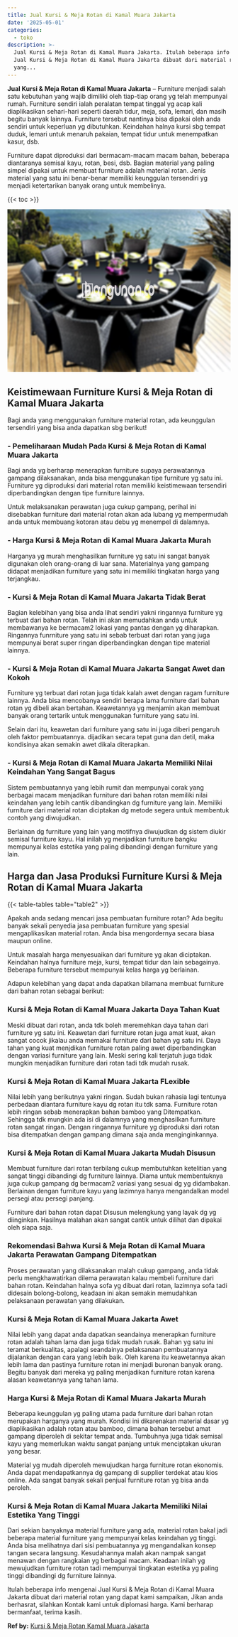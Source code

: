 ```yaml
---
title: Jual Kursi & Meja Rotan di Kamal Muara Jakarta
date: '2025-05-01'
categories:
  - toko
description: >-
  Jual Kursi & Meja Rotan di Kamal Muara Jakarta. Itulah beberapa info mengenai
  Jual Kursi & Meja Rotan di Kamal Muara Jakarta dibuat dari material rotan
  yang...
---
```


**Jual Kursi & Meja Rotan di Kamal Muara Jakarta** – Furniture menjadi salah satu kebutuhan yang wajib dimiliki oleh tiap-tiap orang yg telah mempunyai rumah. Furniture sendiri ialah peralatan tempat tinggal yg acap kali diaplikasikan sehari-hari seperti daerah tidur, meja, sofa, lemari, dan masih begitu banyak lainnya. Furniture tersebut nantinya bisa dipakai oleh anda sendiri untuk keperluan yg dibutuhkan. Keindahan halnya kursi sbg tempat duduk, lemari untuk menaruh pakaian, tempat tidur untuk menempatkan kasur, dsb.

Furniture dapat diproduksi dari bermacam-macam macam bahan, beberapa diantaranya semisal kayu, rotan, besi, dsb. Bagian material yang paling simpel dipakai untuk membuat furniture adalah material rotan. Jenis material yang satu ini benar-benar memiliki keunggulan tersendiri yg menjadi ketertarikan banyak orang untuk membelinya.

{{< toc >}}

![Jual Kursi & Meja Rotan di Kamal Muara Jakarta](/images/kursi-meja-rotan-murah26.png)

## Keistimewaan Furniture Kursi & Meja Rotan di Kamal Muara Jakarta

Bagi anda yang menggunakan furniture material rotan, ada keunggulan tersendiri yang bisa anda dapatkan sbg berikut!

### \- Pemeliharaan Mudah Pada Kursi & Meja Rotan di Kamal Muara Jakarta

Bagi anda yg berharap menerapkan furniture supaya perawatannya gampang dilaksanakan, anda bisa menggunakan tipe furniture yg satu ini. Furniture yg diproduksi dari material rotan memiliki keistimewaan tersendiri diperbandingkan dengan tipe furniture lainnya.

Untuk melaksanakan perawatan juga cukup gampang, perihal ini disebabkan furniture dari material rotan akan ada lubang yg mempermudah anda untuk membuang kotoran atau debu yg menempel di dalamnya.

### \- Harga Kursi & Meja Rotan di Kamal Muara Jakarta Murah

Harganya yg murah menghasilkan furniture yg satu ini sangat banyak digunakan oleh orang-orang di luar sana. Materialnya yang gampang didapat menjadikan furniture yang satu ini memiliki tingkatan harga yang terjangkau.

### \- Kursi & Meja Rotan di Kamal Muara Jakarta Tidak Berat

Bagian kelebihan yang bisa anda lihat sendiri yakni ringannya furniture yg terbuat dari bahan rotan. Telah ini akan memudahkan anda untuk membawanya ke bermacam2 lokasi yang pantas dengan yg diharapkan. Ringannya funrniture yang satu ini sebab terbuat dari rotan yang juga mempunyai berat super ringan diperbandingkan dengan tipe material lainnya.

### \- Kursi & Meja Rotan di Kamal Muara Jakarta Sangat Awet dan Kokoh

Furniture yg terbuat dari rotan juga tidak kalah awet dengan ragam furniture lainnya. Anda bisa mencobanya sendiri berapa lama furniture dari bahan rotan yg dibeli akan bertahan. Keawetannya yg menjamin akan membuat banyak orang tertarik untuk menggunakan furniture yang satu ini.

Selain dari itu, keawetan dari furniture yang satu ini juga diberi pengaruh oleh faktor pembuatannya. dijadikan secara tepat guna dan detil, maka kondisinya akan semakin awet dikala diterapkan.

### \- Kursi & Meja Rotan di Kamal Muara Jakarta Memiliki Nilai Keindahan Yang Sangat Bagus

Sistem pembuatannya yang lebih rumit dan mempunyai corak yang berbagai macam menjadikan furniture dari bahan rotan memiliki nilai keindahan yang lebih cantik dibandingkan dg furniture yang lain. Memiliki furniture dari material rotan diciptakan dg metode segera untuk membentuk contoh yang diwujudkan.

Berlainan dg furniture yang lain yang motifnya diwujudkan dg sistem diukir semisal furniture kayu. Hal inilah yg menjadikan furniture bangku mempunyai kelas estetika yang paling dibandingi dengan furniture yang lain.

## Harga dan Jasa Produksi Furniture Kursi & Meja Rotan di Kamal Muara Jakarta

{{< table-tables table="table2" >}}

Apakah anda sedang mencari jasa pembuatan furniture rotan? Ada begitu banyak sekali penyedia jasa pembuatan furniture yang spesial mengaplikasikan material rotan. Anda bisa mengordernya secara biasa maupun online.

Untuk masalah harga menyesuaikan dari furniture yg akan diciptakan. Keindahan halnya furniture meja, kursi, tempat tidur dan lain sebagainya. Beberapa furniture tersebut mempunyai kelas harga yg berlainan.

Adapun kelebihan yang dapat anda dapatkan bilamana membuat furniture dari bahan rotan sebagai berikut:

### Kursi & Meja Rotan di Kamal Muara Jakarta Daya Tahan Kuat

Meski dibuat dari rotan, anda tdk boleh meremehkan daya tahan dari furniture yg satu ini. Keawetan dari furniture rotan juga amat kuat, akan sangat cocok jikalau anda memakai furniture dari bahan yg satu ini. Daya tahan yang kuat menjdikan furniture rotan paling awet diperbandingkan dengan variasi furniture yang lain. Meski sering kali terjatuh juga tidak mungkin menjadikan furniture dari rotan tadi tdk mudah rusak.

### Kursi & Meja Rotan di Kamal Muara Jakarta FLexible

Nilai lebih yang berikutnya yakni ringan. Sudah bukan rahasia lagi tentunya perbedaan diantara furniture kayu dg rotan itu tdk sama. Furniture rotan lebih ringan sebab menerapkan bahan bamboo yang Ditempatkan. Sehingga tdk mungkin ada isi di dalamnya yang menghasilkan furniture rotan sangat ringan. Dengan ringannya furniture yg diproduksi dari rotan bisa ditempatkan dengan gampang dimana saja anda menginginkannya.

### Kursi & Meja Rotan di Kamal Muara Jakarta Mudah Disusun

Membuat furniture dari rotan terbilang cukup membutuhkan ketelitian yang sangat tinggi dibandingi dg furniture lainnya. Diama untuk membentuknya juga cukup gampang dg bermacam2 variasi yang sesuai dg yg didambakan. Berlainan dengan furniture kayu yang lazimnya hanya mengandalkan model persegi atau persegi panjang.

Furniture dari bahan rotan dapat Disusun melengkung yang layak dg yg diinginkan. Hasilnya malahan akan sangat cantik untuk dilihat dan dipakai oleh siapa saja.

### Rekomendasi Bahwa Kursi & Meja Rotan di Kamal Muara Jakarta Perawatan Gampang Ditempatkan

Proses perawatan yang dilaksanakan malah cukup gampang, anda tidak perlu mengkhawatirkan dilema perawatan kalau membeli furniture dari bahan rotan. Keindahan halnya sofa yg dibuat dari rotan, lazimnya sofa tadi didesain bolong-bolong, keadaan ini akan semakin memudahkan pelaksanaan perawatan yang dilakukan.

### Kursi & Meja Rotan di Kamal Muara Jakarta Awet

Nilai lebih yang dapat anda dapatkan seandainya menerapkan furniture rotan adalah tahan lama dan juga tidak mudah rusak. Bahan yg satu ini teramat berkualitas, apalagi seandainya pelaksanaan pembuatannya dijalankan dengan cara yang lebih baik. Oleh karena itu keawetannya akan lebih lama dan pastinya furniture rotan ini menjadi buronan banyak orang. Begitu banyak dari mereka yg paling menjadikan furniture rotan karena alasan keawetannya yang tahan lama.

### Harga Kursi & Meja Rotan di Kamal Muara Jakarta Murah

Beberapa keunggulan yg paling utama pada furniture dari bahan rotan merupakan harganya yang murah. Kondisi ini dikarenakan material dasar yg diaplikasikan adalah rotan atau bamboo, dimana bahan tersebut amat gampang diperoleh di sekitar tempat anda. Tumbuhnya juga tidak semisal kayu yang memerlukan waktu sangat panjang untuk menciptakan ukuran yang besar.

Material yg mudah diperoleh mewujudkan harga furniture rotan ekonomis. Anda dapat mendapatkannya dg gampang di supplier terdekat atau kios online. Ada sangat banyak sekali penjual furniture rotan yg bisa anda peroleh.

### Kursi & Meja Rotan di Kamal Muara Jakarta Memiliki Nilai Estetika Yang Tinggi

Dari sekian banyaknya material furniture yang ada, material rotan bakal jadi beberapa material furniture yang mempunyai kelas keindahan yg tinggi. Anda bisa melihatnya dari sisi pembuatannya yg mengandalkan konsep tangan secara langsung. Kesudahannya malah akan nampak sangat menawan dengan rangkaian yg berbagai macam. Keadaan inilah yg mewujudkan furniture rotan tadi mempunyai tingkatan estetika yg paling tinggi dibandingi dg furniture lainnya.

Itulah beberapa info mengenai Jual Kursi & Meja Rotan di Kamal Muara Jakarta dibuat dari material rotan yang dapat kami sampaikan, Jikan anda berhasrat, silahkan Kontak kami untuk diplomasi harga. Kami berharap bermanfaat, terima kasih.

**Ref by:** [Kursi & Meja Rotan Kamal Muara Jakarta](https://id.wikipedia.org/wiki/Kursi)
